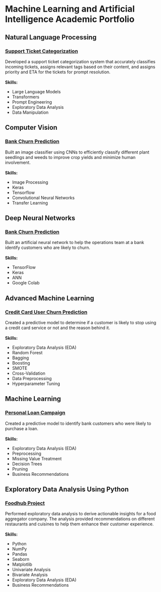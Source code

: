# Machine Learning and Artificial Intelligence Academic Portfolio

## Natural Language Processing
### [Support Ticket Categorization](https://github.com/todd-wilson/portfolio/blob/main/support-ticket-categorization/Support_Ticket_Categorization.ipynb)
Developed a support ticket categorization system that accurately classifies incoming tickets, assigns relevant tags based on their content, and assigns priority and ETA for the tickets for prompt resolution.
<br>
<br>
**Skills:**
* Large Language Models
* Transformers
* Prompt Engineering
* Exploratory Data Analysis
* Data Manipulation

## Computer Vision
### [Bank Churn Prediction](https://github.com/todd-wilson/portfolio/blob/main/plant-seedling-classification/Plant-Seedling-Classification.ipynb)
Built an image classifier using CNNs to efficiently classify different plant seedlings and weeds to improve crop yields and minimize human involvement.
<br>
<br>
**Skills:**
* Image Processing
* Keras
* Tensorflow
* Convolutional Neural Networks
* Transfer Learning

## Deep Neural Networks
###  [Bank Churn Prediction](https://github.com/todd-wilson/portfolio/blob/main/bank-churn-prediction/Bank-Churn-Prediction.ipynb)
Built an artificial neural network to help the operations team at a bank identify customers who are likely to churn.
<br>
<br>
**Skills:**
* TensorFlow
* Keras
* ANN
* Google Colab

## Advanced Machine Learning
### [Credit Card User Churn Prediction](https://github.com/todd-wilson/portfolio/blob/main/credit-card-churn-prediciton/Credit-Card-Churn-Prediction.ipynb)
Created a predictive model to determine if a customer is likely to stop using a credit card service or not and the reason behind it.
<br>
<br>
**Skills:**
* Exploratory Data Analysis (EDA)
* Random Forest
* Bagging
* Boosting
* SMOTE
* Cross-Validation
* Data Preprocessing
* Hyperparameter Tuning

## Machine Learning
### [Personal Loan Campaign]([www.google.com](https://github.com/todd-wilson/portfolio/blob/main/personal-loan-campaign/Personal-Loan-Campaign.ipynb))
Created a predictive model to identify bank customers who were likely to purchase a loan.
<br>
<br>
**Skills:**
* Exploratory Data Analysis (EDA)
* Preprocessing
* Missing Value Treatment
* Decision Trees
* Pruning
* Business Recommendations

## Exploratory Data Analysis Using Python
### [Foodhub Project](https://github.com/todd-wilson/portfolio/blob/main/foodhub-project/Foodhub-EDA.ipynb)
Performed exploratory data analysis to derive actionable insights for a food aggregator company. The analysis provided recommendations on different restaurants and cuisines to help them enhance their customer experience.
<br>
<br>
**Skills:**
* Python
* NumPy
* Pandas
* Seaborn
* Matplotlib
* Univariate Analysis
* Bivariate Analysis
* Exploratory Data Analysis (EDA)
* Business Recommendations
